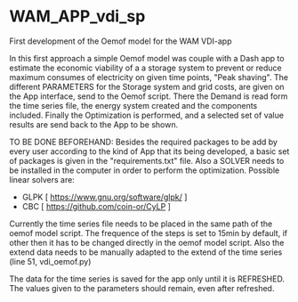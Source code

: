 # WAM_APP_vdi_sp
First development of the Oemof model for the WAM VDI-app

In this first approach a simple Oemof model was couple with a Dash app to estimate the  economic viability of a a storage 
system to prevent or reduce maximum consumes of electricity on given time points, "Peak shaving".
The different PARAMETERS for the Storage system and grid costs, are given on the App interface, send to 
the Oemof script. There the Demand is read form the time series file, the energy system created and the 
components included. Finally the Optimization is performed, and a selected set of value results are send 
back to the App to be shown.

TO BE DONE BEFOREHAND:
Besides the required packages  to be add by every user according to the kind of App that its being developed,
a basic set of packages is given in the "requirements.txt" file. Also a SOLVER needs to be installed in the 
computer in order to perform the optimization. Possible linear solvers are:
 - GLPK  [ https://www.gnu.org/software/glpk/ ]
 - CBC   [ https://github.com/coin-or/CyLP ]  
 
Currently the time series file needs to be placed in the same path of the oemof model script. The frequence of the steps 
is set to 15min by default, if other then it has to be changed directly in the oemof model script. Also the extend data 
needs to be manually adapted to the extend of the time series (line 51, vdi_oemof.py) 

The data for the time series is saved for the app only until it is REFRESHED. The values given to the parameters should 
remain, even after refreshed.
  

